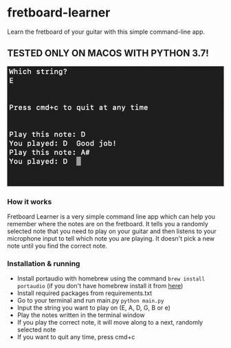 # fretboard-learner
Learn the fretboard of your guitar with this simple command-line app.

## TESTED ONLY ON MACOS WITH PYTHON 3.7!

![Screenshot from app running in terminal](screenshot.png?raw=true)

### How it works
Fretboard Learner is a very simple command line app which can help you remember where the notes are on the fretboard.
It tells you a randomly selected note that you need to play on your guitar and then listens to your microphone input to tell which note you are playing.
It doesn't pick a new note until you find the correct note.

### Installation & running
- Install portaudio with homebrew using the command `brew install portaudio` (if you don't have homebrew install it from [here](https://brew.sh/))
- Install required packages from requirements.txt
- Go to your terminal and run main.py `python main.py`
- Input the string you want to play on (E, A, D, G, B or e)
- Play the notes written in the terminal window
- If you play the correct note, it will move along to a next, randomly selected note
- If you want to quit any time, press cmd+c


